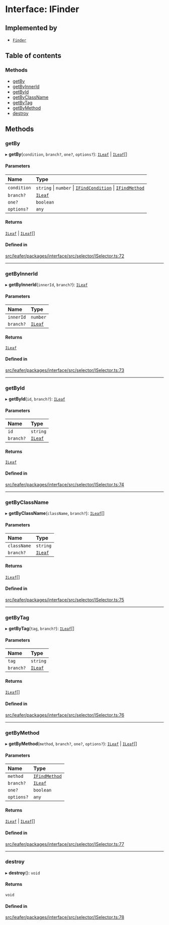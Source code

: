 # Interface: IFinder

## Implemented by

- [`Finder`](../classes/Finder.md)

## Table of contents

### Methods

- [getBy](IFinder.md#getby)
- [getByInnerId](IFinder.md#getbyinnerid)
- [getById](IFinder.md#getbyid)
- [getByClassName](IFinder.md#getbyclassname)
- [getByTag](IFinder.md#getbytag)
- [getByMethod](IFinder.md#getbymethod)
- [destroy](IFinder.md#destroy)

## Methods

### getBy

▸ **getBy**(`condition`, `branch?`, `one?`, `options?`): [`ILeaf`](ILeaf.md) \| [`ILeaf`](ILeaf.md)[]

#### Parameters

| Name | Type |
| :------ | :------ |
| `condition` | `string` \| `number` \| [`IFindCondition`](IFindCondition.md) \| [`IFindMethod`](IFindMethod.md) |
| `branch?` | [`ILeaf`](ILeaf.md) |
| `one?` | `boolean` |
| `options?` | `any` |

#### Returns

[`ILeaf`](ILeaf.md) \| [`ILeaf`](ILeaf.md)[]

#### Defined in

[src/leafer/packages/interface/src/selector/ISelector.ts:72](https://github.com/leaferjs/leafer/blob/ce388543b1c91bc943ac7537f94ff47adf234c5d/packages/interface/src/selector/ISelector.ts#L72)

___

### getByInnerId

▸ **getByInnerId**(`innerId`, `branch?`): [`ILeaf`](ILeaf.md)

#### Parameters

| Name | Type |
| :------ | :------ |
| `innerId` | `number` |
| `branch?` | [`ILeaf`](ILeaf.md) |

#### Returns

[`ILeaf`](ILeaf.md)

#### Defined in

[src/leafer/packages/interface/src/selector/ISelector.ts:73](https://github.com/leaferjs/leafer/blob/ce388543b1c91bc943ac7537f94ff47adf234c5d/packages/interface/src/selector/ISelector.ts#L73)

___

### getById

▸ **getById**(`id`, `branch?`): [`ILeaf`](ILeaf.md)

#### Parameters

| Name | Type |
| :------ | :------ |
| `id` | `string` |
| `branch?` | [`ILeaf`](ILeaf.md) |

#### Returns

[`ILeaf`](ILeaf.md)

#### Defined in

[src/leafer/packages/interface/src/selector/ISelector.ts:74](https://github.com/leaferjs/leafer/blob/ce388543b1c91bc943ac7537f94ff47adf234c5d/packages/interface/src/selector/ISelector.ts#L74)

___

### getByClassName

▸ **getByClassName**(`className`, `branch?`): [`ILeaf`](ILeaf.md)[]

#### Parameters

| Name | Type |
| :------ | :------ |
| `className` | `string` |
| `branch?` | [`ILeaf`](ILeaf.md) |

#### Returns

[`ILeaf`](ILeaf.md)[]

#### Defined in

[src/leafer/packages/interface/src/selector/ISelector.ts:75](https://github.com/leaferjs/leafer/blob/ce388543b1c91bc943ac7537f94ff47adf234c5d/packages/interface/src/selector/ISelector.ts#L75)

___

### getByTag

▸ **getByTag**(`tag`, `branch?`): [`ILeaf`](ILeaf.md)[]

#### Parameters

| Name | Type |
| :------ | :------ |
| `tag` | `string` |
| `branch?` | [`ILeaf`](ILeaf.md) |

#### Returns

[`ILeaf`](ILeaf.md)[]

#### Defined in

[src/leafer/packages/interface/src/selector/ISelector.ts:76](https://github.com/leaferjs/leafer/blob/ce388543b1c91bc943ac7537f94ff47adf234c5d/packages/interface/src/selector/ISelector.ts#L76)

___

### getByMethod

▸ **getByMethod**(`method`, `branch?`, `one?`, `options?`): [`ILeaf`](ILeaf.md) \| [`ILeaf`](ILeaf.md)[]

#### Parameters

| Name | Type |
| :------ | :------ |
| `method` | [`IFindMethod`](IFindMethod.md) |
| `branch?` | [`ILeaf`](ILeaf.md) |
| `one?` | `boolean` |
| `options?` | `any` |

#### Returns

[`ILeaf`](ILeaf.md) \| [`ILeaf`](ILeaf.md)[]

#### Defined in

[src/leafer/packages/interface/src/selector/ISelector.ts:77](https://github.com/leaferjs/leafer/blob/ce388543b1c91bc943ac7537f94ff47adf234c5d/packages/interface/src/selector/ISelector.ts#L77)

___

### destroy

▸ **destroy**(): `void`

#### Returns

`void`

#### Defined in

[src/leafer/packages/interface/src/selector/ISelector.ts:78](https://github.com/leaferjs/leafer/blob/ce388543b1c91bc943ac7537f94ff47adf234c5d/packages/interface/src/selector/ISelector.ts#L78)
